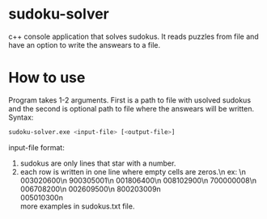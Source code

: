 # sudoku-solver
c++ console application that solves sudokus. It reads puzzles from file and have an option to write the answears to a file.

# How to use

Program takes 1-2 arguments. First is a path to file with usolved sudokus and the second is optional path to file where the answears will be written.
Syntax:
```bash
sudoku-solver.exe <input-file> [<output-file>]
```
input-file format:
  1. sudokus are only lines that star with a number.
  2. each row is written in one line where empty cells are zeros.\n
ex: \n
003020600\n
900305001\n
001806400\n
008102900\n
700000008\n
006708200\n
002609500\n
800203009n\
005010300n\
more examples in sudokus.txt file.
